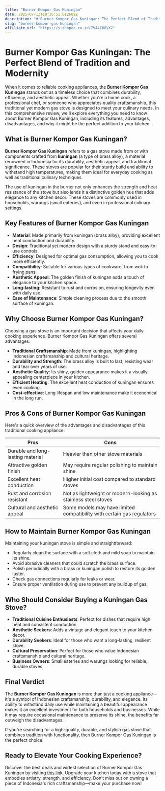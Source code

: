 ```yaml
---
title: "Burner Kompor Gas Kuningan"
date: 2025-07-13T10:36:51.012689Z
description: "# Burner Kompor Gas Kuningan: The Perfect Blend of Tradition and Modernity..."
slug: "burner-kompor-gas-kuningan"
affiliate_url: "https://s.shopee.co.id/7V44C68VX2"
---
```

# Burner Kompor Gas Kuningan: The Perfect Blend of Tradition and Modernity

When it comes to reliable cooking appliances, the **Burner Kompor Gas Kuningan** stands out as a timeless choice that combines durability, efficiency, and aesthetic appeal. Whether you're a home cook, a professional chef, or someone who appreciates quality craftsmanship, this traditional yet modern gas stove is designed to meet your culinary needs. In this comprehensive review, we'll explore everything you need to know about Burner Kompor Gas Kuningan, including its features, advantages, disadvantages, and why it might be the perfect addition to your kitchen.

## What is Burner Kompor Gas Kuningan?

**Burner Kompor Gas Kuningan** refers to a gas stove made from or with components crafted from **kuningan** (a type of brass alloy), a material renowned in Indonesia for its durability, aesthetic appeal, and traditional significance. These stoves are popular for their sturdy build and ability to withstand high temperatures, making them ideal for everyday cooking as well as traditional culinary techniques.

The use of kuningan in the burner not only enhances the strength and heat resistance of the stove but also lends it a distinctive golden hue that adds elegance to any kitchen decor. These stoves are commonly used in households, warungs (small eateries), and even in professional culinary settings.

## Key Features of Burner Kompor Gas Kuningan

- **Material**: Made primarily from kuningan (brass alloy), providing excellent heat conduction and durability.
- **Design**: Traditional yet modern design with a sturdy stand and easy-to-use controls.
- **Efficiency**: Designed for optimal gas consumption, allowing you to cook more efficiently.
- **Compatibility**: Suitable for various types of cookware, from wok to frying pans.
- **Aesthetic Appeal**: The golden finish of kuningan adds a touch of elegance to your kitchen space.
- **Long-lasting**: Resistant to rust and corrosion, ensuring longevity even with daily use.
- **Ease of Maintenance**: Simple cleaning process due to the smooth surface of kuningan.

## Why Choose Burner Kompor Gas Kuningan?

Choosing a gas stove is an important decision that affects your daily cooking experience. Burner Kompor Gas Kuningan offers several advantages:

- **Traditional Craftsmanship**: Made from kuningan, highlighting Indonesian craftsmanship and cultural heritage.
- **Durability and Strength**: The brass alloy is built to last, resisting wear and tear over years of use.
- **Aesthetic Quality**: Its shiny, golden appearance makes it a visually appealing centerpiece in your kitchen.
- **Efficient Heating**: The excellent heat conduction of kuningan ensures even cooking.
- **Cost-effective**: Long lifespan and low maintenance make it economical in the long run.

## Pros & Cons of Burner Kompor Gas Kuningan

Here's a quick overview of the advantages and disadvantages of this traditional cooking appliance:

| Pros                                | Cons                                       |
|-------------------------------------|--------------------------------------------|
| Durable and long-lasting material  | Heavier than other stove materials       |
| Attractive golden finish           | May require regular polishing to maintain shine |
| Excellent heat conduction          | Higher initial cost compared to standard stoves |
| Rust and corrosion resistant     | Not as lightweight or modern-looking as stainless steel stoves |
| Cultural and aesthetic appeal      | Some models may have limited compatibility with certain gas regulators |

## How to Maintain Burner Kompor Gas Kuningan

Maintaining your kuningan stove is simple and straightforward:

- Regularly clean the surface with a soft cloth and mild soap to maintain its shine.
- Avoid abrasive cleaners that could scratch the brass surface.
- Polish periodically with a brass or kuningan polish to restore its golden luster.
- Check gas connections regularly for leaks or wear.
- Ensure proper ventilation during use to prevent any buildup of gas.

## Who Should Consider Buying a Kuningan Gas Stove?

- **Traditional Cuisine Enthusiasts**: Perfect for dishes that require high heat and consistent conduction.
- **Aesthetic Seekers**: Adds a vintage and elegant touch to your kitchen decor.
- **Durability Seekers**: Ideal for those who want a long-lasting, resilient stove.
- **Cultural Preservation**: Perfect for those who value Indonesian craftsmanship and cultural heritage.
- **Business Owners**: Small eateries and warungs looking for reliable, durable stoves.

## Final Verdict

The **Burner Kompor Gas Kuningan** is more than just a cooking appliance—it's a symbol of Indonesian craftsmanship, durability, and elegance. Its ability to withstand daily use while maintaining a beautiful appearance makes it an excellent investment for both households and businesses. While it may require occasional maintenance to preserve its shine, the benefits far outweigh the disadvantages.

If you're searching for a high-quality, durable, and stylish gas stove that combines tradition with functionality, then Burner Kompor Gas Kuningan is the perfect choice.

## Ready to Elevate Your Cooking Experience?

Discover the best deals and widest selection of Burner Kompor Gas Kuningan by visiting [this link](https://s.shopee.co.id/7V44C68VX2). Upgrade your kitchen today with a stove that embodies artistry, strength, and efficiency. Don’t miss out on owning a piece of Indonesia's rich craftsmanship—make your purchase now!
